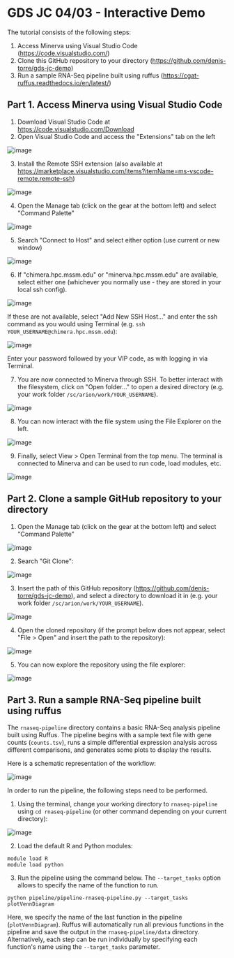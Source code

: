 # GDS JC 04/03 - Interactive Demo
The tutorial consists of the following steps:
1. Access Minerva using Visual Studio Code (https://code.visualstudio.com/)
2. Clone this GitHub repository to your directory (https://github.com/denis-torre/gds-jc-demo)
3. Run a sample RNA-Seq pipeline built using ruffus (https://cgat-ruffus.readthedocs.io/en/latest/)

## Part 1. Access Minerva using Visual Studio Code
1. Download Visual Studio Code at https://code.visualstudio.com/Download
2. Open Visual Studio Code and access the "Extensions" tab on the left

![image](images/vscode.png)

3. Install the Remote SSH extension (also available at https://marketplace.visualstudio.com/items?itemName=ms-vscode-remote.remote-ssh)

![image](images/remote-ssh.png)

4. Open the Manage tab (click on the gear at the bottom left) and select "Command Palette"

![image](images/command-palette-1.png)

5. Search "Connect to Host" and select either option (use current or new window)

![image](images/ssh-connect-1.png)

6. If "chimera.hpc.mssm.edu" or "minerva.hpc.mssm.edu" are available, select either one (whichever you normally use - they are stored in your local ssh config).

![image](images/ssh-connect-2.png)

If these are not available, select "Add New SSH Host..." and enter the ssh command as you would using Terminal (e.g. `ssh YOUR_USERNAME@chimera.hpc.mssm.edu`):

![image](images/ssh-connect-3.png)

Enter your password followed by your VIP code, as with logging in via Terminal.

7. You are now connected to Minerva through SSH. To better interact with the filesystem, click on "Open folder..." to open a desired directory (e.g. your work folder `/sc/arion/work/YOUR_USERNAME`).

![image](images/vscode-minerva-1.png)

8. You can now interact with the file system using the File Explorer on the left.

![image](images/vscode-minerva-2.png)

9. Finally, select View > Open Terminal from the top menu. The terminal is connected to Minerva and can be used to run code, load modules, etc.

![image](images/vscode-minerva-3.png)

## Part 2. Clone a sample GitHub repository to your directory

1. Open the Manage tab (click on the gear at the bottom left) and select "Command Palette"

![image](images/command-palette-2.png)

2. Search "Git Clone":

![image](images/git-clone-1.png)

3. Insert the path of this GitHub repository (https://github.com/denis-torre/gds-jc-demo), and select a directory to download it in (e.g. your work folder `/sc/arion/work/YOUR_USERNAME`).

![image](images/git-clone-2.png)

4. Open the cloned repository (if the prompt below does not appear, select "File > Open" and insert the path to the repository):

![image](images/git-open.png)

5. You can now explore the repository using the file explorer:

![image](images/git-repo.png)

## Part 3. Run a sample RNA-Seq pipeline built using ruffus

The `rnaseq-pipeline` directory contains a basic RNA-Seq analysis pipeline built using Ruffus. The pipeline begins with a sample text file with gene counts (`counts.tsv`), runs a simple differential expression analysis across different comparisons, and generates some plots to display the results.


Here is a schematic representation of the workflow:

![image](images/pipeline-workflow.png)

In order to run the pipeline, the following steps need to be performed.

1. Using the terminal, change your working directory to `rnaseq-pipeline` using `cd rnaseq-pipeline` (or other command depending on your current directory):

![image](images/pipeline-1.png)

2. Load the default R and Python modules:

```
module load R
module load python
```

3. Run the pipeline using the command below. The `--target_tasks` option allows to specify the name of the function to run.

```
python pipeline/pipeline-rnaseq-pipeline.py --target_tasks plotVennDiagram
```

Here, we specify the name of the last function in the pipeline (`plotVennDiagram`). Ruffus will automatically run all previous functions in the pipeline and save the output in the `rnaseq-pipeline/data` directory. Alternatively, each step can be run individually by specifying each function's name using the `--target_tasks` parameter.